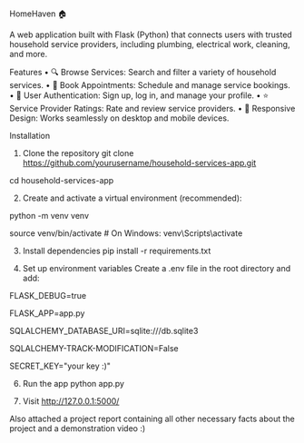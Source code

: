 HomeHaven 🏠

A web application built with Flask (Python) that connects users with trusted household service providers, including plumbing, electrical work, cleaning, and more.

Features
•	🔍 Browse Services: Search and filter a variety of household services.
•	📝 Book Appointments: Schedule and manage service bookings.
•	👤 User Authentication: Sign up, log in, and manage your profile.
•	⭐ Service Provider Ratings: Rate and review service providers.
•	📱 Responsive Design: Works seamlessly on desktop and mobile devices.

Installation
1.	Clone the repository
git clone https://github.com/yourusername/household-services-app.git

cd household-services-app

2.	Create and activate a virtual environment (recommended):

python -m venv venv

source venv/bin/activate  # On Windows: venv\Scripts\activate

3.	Install dependencies
pip install -r requirements.txt

4.	Set up environment variables
Create a .env file in the root directory and add:

FLASK_DEBUG=true

FLASK_APP=app.py

SQLALCHEMY_DATABASE_URI=sqlite:///db.sqlite3

SQLALCHEMY-TRACK-MODIFICATION=False

SECRET_KEY="your key :)"

6.	Run the app
python app.py

7.	Visit
http://127.0.0.1:5000/

Also attached a project report containing all other necessary facts about the project and a demonstration video :)



